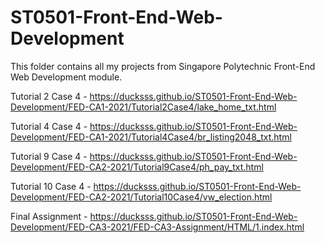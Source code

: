 # ST0501-Front-End-Web-Development
This folder contains all my projects from Singapore Polytechnic Front-End Web Development module.

Tutorial 2 Case 4 - https://ducksss.github.io/ST0501-Front-End-Web-Development/FED-CA1-2021/Tutorial2Case4/lake_home_txt.html

Tutorial 4 Case 4 - https://ducksss.github.io/ST0501-Front-End-Web-Development/FED-CA1-2021/Tutorial4Case4/br_listing2048_txt.html

Tutorial 9 Case 4 - https://ducksss.github.io/ST0501-Front-End-Web-Development/FED-CA2-2021/Tutorial9Case4/ph_pay_txt.html

Tutorial 10 Case 4 - https://ducksss.github.io/ST0501-Front-End-Web-Development/FED-CA2-2021/Tutorial10Case4/vw_election.html

Final Assignment - https://ducksss.github.io/ST0501-Front-End-Web-Development/FED-CA3-2021/FED-CA3-Assignment/HTML/1.index.html
